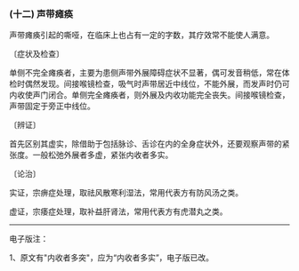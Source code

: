 ### (十二) 声带瘫痪

声带瘫痪引起的嘶哑，在临床上也占有一定的字数，其疗效常不能使人满意。

〔症状及检查〕

单侧不完全瘫痪者，主要为患侧声带外展障碍症状不显著，偶可发音稍低，常在体检时偶然发现。间接喉镜检查，吸气时声带居近中线位，不能外展，而发声时仍可内收使声门闭合。单侧完全瘫痪者，则外展及内收功能完全丧失。间接喉镜检查，声带固定于旁正中线位。

〔辨证〕

首先区别其虚实，除借助于包括脉诊、舌诊在内的全身症状外，还要观察声带的紧张度。一般松弛外展者多虚，紧张内收者多实。

〔论治〕

实证，宗痹症处理，取祛风散寒利湿法，常用代表方有防风汤之类。

虚证，宗痿症处理，取补益肝肾法，常用代表方有虎潜丸之类。

------

电子版注：

1、原文有"内收者多突"，应为“内收者多实”，电子版已改。